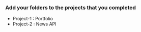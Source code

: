 ### Add your folders to the projects that you completed
- Project-1 : Portfolio
- Project-2 : News API
